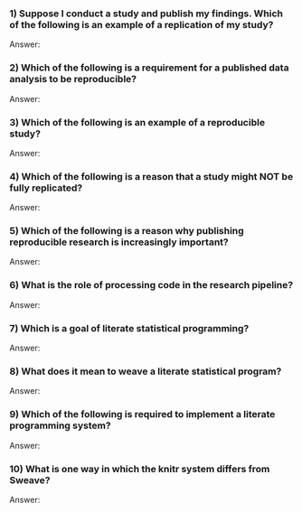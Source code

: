 ### 1) Suppose I conduct a study and publish my findings. Which of the following is an example of a replication of my study?

Answer: 

### 2) Which of the following is a requirement for a published data analysis to be reproducible?

Answer: 

### 3) Which of the following is an example of a reproducible study?

Answer: 

### 4) Which of the following is a reason that a study might NOT be fully replicated?

Answer:

### 5) Which of the following is a reason why publishing reproducible research is increasingly important?

Answer:

### 6) What is the role of processing code in the research pipeline?

Answer:

### 7) Which is a goal of literate statistical programming?

Answer:

### 8) What does it mean to weave a literate statistical program?

Answer:

### 9) Which of the following is required to implement a literate programming system?

Answer:

### 10) What is one way in which the knitr system differs from Sweave?

Answer:
